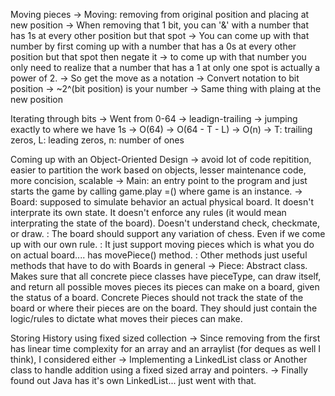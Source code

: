 Moving pieces
-> Moving: removing from original position and placing at new position
-> When removing that 1 bit, you can '&' with a number that has 1s at every other position but that spot
-> You can come up with that number by first coming up with a number that has a 0s at every other position but that spot then negate it
-> to come up with that number you only need to realize that a number that has a 1 at only one spot is actually a power of 2.
-> So get the move as a notation -> Convert notation to bit position -> ~2^(bit position) is your number
-> Same thing with plaing at the new position

Iterating through bits
-> Went from 0-64 -> leadign-trailing -> jumping exactly to where we have 1s
-> O(64) -> O(64 - T - L) -> O(n)
-> T: trailing zeros, L: leading zeros,  n: number of ones

Coming up with an Object-Oriented Design
-> avoid lot of code repitition, easier to partition the work based on objects, lesser maintenance code, more concision, scalable
-> Main: an entry point to the program and just starts the game by calling game.play =() where game is an instance.
-> Board: supposed to simulate behavior an actual physical board. It doesn't interprate its own state. It doesn't enforce any rules (it would mean
interprating the state of the board). Doesn't understand check, checkmate, or draw.
: The board should support any variation of chess. Even if we come up with our own rule.
: It just support moving pieces which is what you do on actual board.... has movePiece() method.
: Other methods just useful methods that have to do with Boards in general
-> Piece: Abstract class. Makes sure that all concrete piece classes have pieceType, can draw itself, and return all possible moves pieces its pieces can
make on a board, given the status of a board.
Concrete Pieces should not track the state of the board or where their pieces are on the board. They should just contain the logic/rules to
dictate what moves their pieces can make.


Storing History using fixed sized collection
-> Since removing from the first has linear time complexity for an array and an arraylist (for deques as well I think), I considered either
-> Implementing a LinkedList class or Another class to handle addition using a fixed sized array and pointers.
-> Finally found out Java has it's own LinkedList... just went with that.